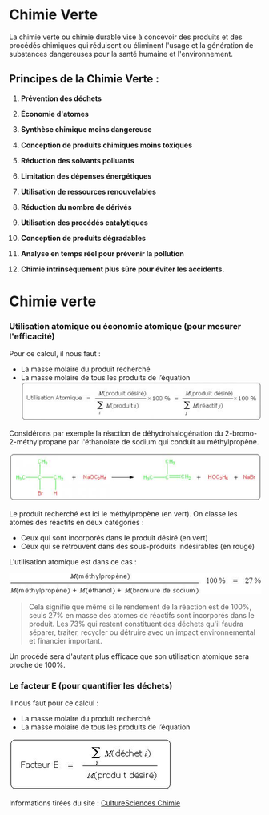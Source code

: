 # Chimie Verte

La chimie verte ou chimie durable vise à concevoir des produits et des procédés chimiques qui réduisent ou éliminent l'usage et la génération de substances dangereuses pour la santé humaine et l'environnement.

## Principes de la Chimie Verte :

1. **Prévention des déchets**  


2. **Économie d'atomes**  
   

3. **Synthèse chimique moins dangereuse**  

   
4. **Conception de produits chimiques moins toxiques**  
  

5. **Réduction des solvants polluants**  
  

6. **Limitation des dépenses énergétiques**  


7. **Utilisation de ressources renouvelables**  
  

8. **Réduction du nombre de dérivés**  
   

9. **Utilisation des procédés catalytiques**  
   

10. **Conception de produits dégradables**  
    

11. **Analyse en temps réel pour prévenir la pollution**  
    

12. **Chimie intrinsèquement plus sûre pour éviter les accidents.**  
  
# Chimie verte

### Utilisation atomique ou économie atomique (pour mesurer l'efficacité)
Pour ce calcul, il nous faut :
- La masse molaire du produit recherché
- La masse molaire de tous les produits de l’équation
![Image 1](utilisation_atomique.png)


Considérons par exemple la réaction de déhydrohalogénation du 2-bromo-2-méthylpropane par l'éthanolate de sodium qui conduit au méthylpropène.

![Image 2](reaction.png)


Le produit recherché est ici le méthylpropène (en vert). On classe les atomes des réactifs en deux catégories :
- Ceux qui sont incorporés dans le produit désiré (en vert)
- Ceux qui se retrouvent dans des sous-produits indésirables (en rouge)

L'utilisation atomique est dans ce cas :

![Image 3](formule.png)


> Cela signifie que même si le rendement de la réaction est de 100%, seuls 27% en masse des atomes de réactifs sont incorporés dans le produit. Les 73% qui restent constituent des déchets qu'il faudra séparer, traiter, recycler ou détruire avec un impact environnemental et financier important.

Un procédé sera d'autant plus efficace que son utilisation atomique sera proche de 100%.

### Le facteur E (pour quantifier les déchets)
Il nous faut pour ce calcul :
- La masse molaire du produit recherché
- La masse molaire de tous les produits de l’équation

![Image 4](facteur_e.png)



Informations tirées du site : [CultureSciences Chimie](https://culturesciences.chimie.ens.fr/thematiques/chimie-organique/methodes-et-outils/les-concepts-de-la-chimie-verte-utilisation)

